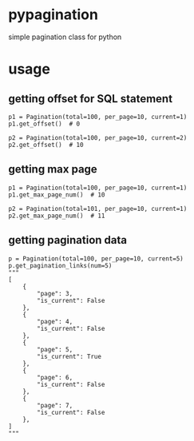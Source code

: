 # pypagination
simple pagination class for python

# usage
## getting offset for SQL statement
```
p1 = Pagination(total=100, per_page=10, current=1)
p1.get_offset()  # 0

p2 = Pagination(total=100, per_page=10, current=2)
p2.get_offset()  # 10
```

## getting max page
```
p1 = Pagination(total=100, per_page=10, current=1)
p1.get_max_page_num()  # 10

p2 = Pagination(total=101, per_page=10, current=1)
p2.get_max_page_num()  # 11
```

## getting pagination data
```
p = Pagination(total=100, per_page=10, current=5)
p.get_pagination_links(num=5)
"""
[
    {
        "page": 3,
        "is_current": False
    },
    {
        "page": 4,
        "is_current": False
    },
    {
        "page": 5,
        "is_current": True
    },
    {
        "page": 6,
        "is_current": False
    },
    {
        "page": 7,
        "is_current": False
    },
]
"""

```
